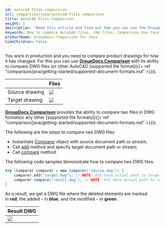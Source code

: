 ```yaml
---
id: autocad-files-comparison
url: comparison/java/autocad-files-comparison
title: AutoCAD Files Comparison
weight: 1
description: "Read this article and find out how you can use the GroupDocs.Comparison for Java to find differences in AutoCAD files and other drawings. Also, in this article you can find an option to use this product in your production"
keywords: How to compare AutoCAD files, CAD files, Comparison Use Case, Compare AutoCAD files
productName: GroupDocs.Comparison for Java
hideChildren: False
---
```

You work in production and you need to compare product drawings for how it has changed. For this you can use **[GroupDocs.Comparison](https://products.groupdocs.com/comparison/java)** with its ability to compare DWG files (or other AutoCAD [supported file format]({{< ref "comparison/java/getting-started/supported-document-formats.md" >}})).
  
|  | Files |
| --- | --- |
| Source drawing |![](comparison/java/images/how-to-compare-autocad-drawings.png) |
| Target drawing |![](comparison/java/images/how-to-compare-autocad-drawings_1.png)|

[**GroupDocs.Comparison**](https://products.groupdocs.com/comparison/java) provides the ability to compare two files in DWG format(or any other [supported file formats]({{< ref "comparison/java/getting-started/supported-document-formats.md" >}})).

The following are the steps to compare two DWG files

*   Instantiate [Comparer](https://apireference.groupdocs.com/comparison/java/com.groupdocs.comparison/Comparer) object with source document path or stream;
*   Call [add](https://apireference.groupdocs.com/comparison/java/com.groupdocs.comparison/Comparer#add(java.lang.String)) method and specify target document path or stream;
*   Call [compare](https://apireference.groupdocs.com/comparison/java/com.groupdocs.comparison/Comparer#compare(java.lang.String)) method.

The following code samples demonstrate how to compare two DWG files.

```java
try (Comparer comparer = new Comparer("source.dwg")) {
    comparer.add("target.dwg"); // NOTE: Put here actual path to target document
    comparer.compare("result.dwg"); // NOTE: Put here actual path to result document
}
```

As a result, we get a DWG file where the deleted elements are marked in **red**, the added – in **blue**, and the modified – in **green**.

| Result DWG |
| --- |
| ![](comparison/java/images/how-to-compare-autocad-drawings_2.png) 
